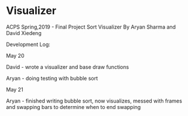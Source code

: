 # Visualizer
ACPS Spring,2019 - Final Project
Sort Visualizer
By Aryan Sharma and David Xiedeng

Development Log:

May 20

David - wrote a visualizer and base draw functions

Aryan - doing testing with bubble sort  

May 21

Aryan - finished writing bubble sort, now visualizes, messed with frames and swapping bars to determine when to end swapping
